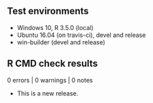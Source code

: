 ## Test environments
* Windows 10, R 3.5.0 (local)
* Ubuntu 16.04 (on travis-ci), devel and release
* win-builder (devel and release)


## R CMD check results

0 errors | 0 warnings | 0 notes

* This is a new release.
